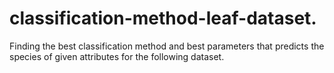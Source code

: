 # classification-method-leaf-dataset.

Finding the best classification method and best parameters that predicts the species of given attributes for the following dataset.
